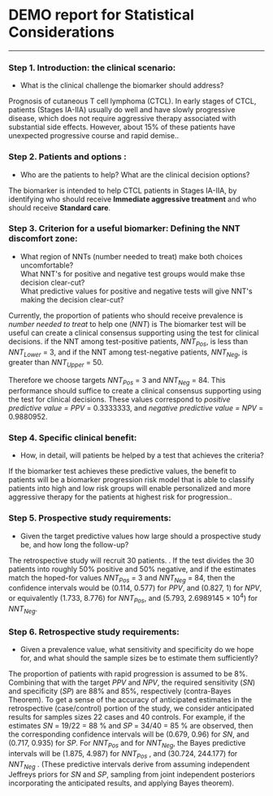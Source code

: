 #  DEMO report for Statistical Considerations
-----

### Step 1. Introduction: the clinical scenario:

- What is the clinical challenge the biomarker should address?

Prognosis of cutaneous T cell
                    lymphoma (CTCL). In early stages of CTCL, patients (Stages IA-IIA)
                    usually do well and have slowly progressive disease, which does not
                    require aggressive therapy associated with substantial side effects.
                    However, about 15% of these patients have unexpected progressive course
                    and rapid demise.. 



### Step 2.  Patients and options :

- Who are the patients to help? What are the clinical decision options?

The biomarker is intended to help CTCL patients in Stages IA-IIA,
by identifying who should receive 
**Immediate aggressive treatment** and who should receive **Standard care**.


### Step 3. Criterion for a useful biomarker: Defining the NNT discomfort zone:

- What region of NNTs (number needed to treat) make both choices uncomfortable? <br>What NNT's for positive and negative test groups would make thse decision clear-cut?  <br>What predictive values for positive and negative tests will give NNT's making the decision clear-cut?

Currently, the proportion of patients who should receive prevalence is *number needed to treat* to help one (*NNT*) is 
The biomarker test will be useful can create a clinical
consensus supporting using the test for clinical decisions. 
if the NNT among test-positive patients, *NNT<sub>Pos</sub>*, is less than *NNT<sub>Lower</sub>*  = 3, 
and 
if the NNT among test-negative patients, *NNT<sub>Neg</sub>*, is greater than *NNT<sub>Upper</sub>*  = 50.

Therefore we choose targets *NNT<sub>Pos</sub>* = 3  and  *NNT<sub>Neg</sub>* = 84.
This performance should suffice to create a clinical
consensus supporting using the test for clinical decisions.
These values correspond to *positive predictive value = PPV* = 0.3333333, 
and *negative predictive value = NPV* = 0.9880952.

### Step 4.  Specific clinical benefit:

- How, in detail, will patients be helped by a test that achieves the criteria?

If the biomarker test achieves these predictive values,
the benefit to patients will be a biomarker progression risk model
                    that is able to classify patients into high and low risk groups will
                    enable personalized and more aggressive therapy for the patients at
                    highest risk for progression..  

### Step 5. Prospective study requirements:

- Given the target predictive values how large should a prospective study be, and how long the follow-up?

The retrospective study will 
recruit 30 patients.
. 
If the test divides the 30 
patients into roughly 
50% positive and 
50% negative, 
and if the estimates
match the hoped-for values 
*NNT<sub>Pos</sub>* = 3  and  *NNT<sub>Neg</sub>* = 84, 
then the confidence intervals would be
(0.114, 0.577) for *PPV*, and 
(0.827, 1) for *NPV*, or equivalently
(1.733, 8.776)  for *NNT<sub>Pos</sub>*, and 
(5.793, 2.6989145 &times; 10<sup>4</sup>) for *NNT<sub>Neg</sub>*. 



### Step 6. Retrospective study requirements:

- Given a prevalence value, what sensitivity and specificity do we hope for, and what should the sample sizes be to estimate them sufficiently?


The proportion of patients with rapid progression is assumed to be 
8%.
Combining that with the target *PPV* and
*NPV*, the required
sensitivity (*SN*) and specificity (*SP*) are 88% and 85%,
respectively (contra-Bayes Theorem). 
To get a sense of the accuracy of
anticipated estimates in the retrospective (case/control) portion of the
study, we consider anticipated results for samples sizes 22 cases 
and 40
controls. For example, if the estimates 
*SN* = 19/22 
=  88 % and
*SP* = 34/40 
=  85  % 
are observed, then the corresponding confidence intervals
will be 
(0.679, 0.96)
for *SN*, and 
(0.717, 0.935)
for *SP*.
For *NNT<sub>Pos</sub>* and for *NNT<sub>Neg</sub>*,
the Bayes predictive
intervals will be 
(1.875, 4.987)
for *NNT<sub>Pos</sub>* , and 
(30.724, 244.177)
for *NNT<sub>Neg</sub>* . 
(These predictive intervals derive from assuming independent Jeffreys
priors for *SN* and *SP*, sampling from joint independent posteriors
incorporating the anticipated results, and applying Bayes theorem).
